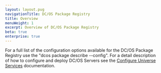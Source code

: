 ```yaml
---
layout: layout.pug
navigationTitle: DC/OS Package Registry
title: Overview
menuWeight: 1
excerpt: Overview of DC/OS Package Registry
beta: true
enterprise: true
---
```


For a full list of the configuration options available for the DC/OS Package Registry use the "dcos package describe --config". For a detail description of how to configure and deploy DC/OS Servers see the [Configure Universe Services](https://docs.mesosphere.com/1.10/deploying-services/config-universe-service/) documentation.
